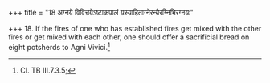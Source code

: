 +++
title = "18 अग्नये विविचयेऽष्टाकपालं यस्याहिताग्नेरन्यैरग्निभिरग्नयः"

+++
18. If the fires of one who has established fires get mixed with the other fires or get mixed with each other, one should offer a sacrificial bread on eight potsherds to Agni Vivici.[^1]  


[^1]: CI. TB III.7.3.5;  
